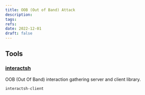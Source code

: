```yaml
---
title: OOB (Out of Band) Attack
description: 
tags:
refs:
date: 2022-12-01
draft: false
---
```


## Tools

### **[interactsh](https://github.com/projectdiscovery/interactsh)**

OOB (Out Of Band) interaction gathering server and client library.

```sh
interactsh-client
```
